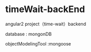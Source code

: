 # timeWait-backEnd
angular2 project（time-wait）backend

database : mongonDB

objectModelingTool :mongoose
